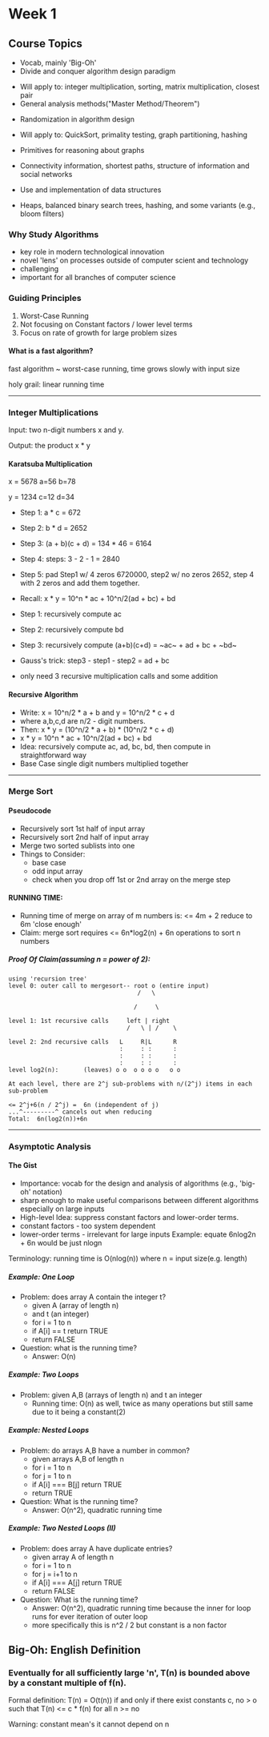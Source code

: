 # Week 1

## Course Topics
*  Vocab, mainly 'Big-Oh'
*  Divide and conquer algorithm design paradigm
  - Will apply to: integer multiplication, sorting, matrix multiplication, closest pair
  - General analysis methods("Master Method/Theorem")
*  Randomization in algorithm design
  - Will apply to: QuickSort, primality testing, graph partitioning, hashing
*  Primitives for reasoning about graphs
  - Connectivity information, shortest paths, structure of information and social networks
*  Use and implementation of data structures
  - Heaps, balanced binary search trees, hashing, and some variants (e.g., bloom filters)

### Why Study Algorithms
- key role in modern technological innovation
- novel 'lens' on processes outside of computer scient and technology
- challenging
- important for all branches of computer science

### Guiding Principles
1. Worst-Case Running
2. Not focusing on Constant factors / lower level terms
3. Focus on rate of growth for large problem sizes

#### What is a fast algorithm?
fast algorithm ~ worst-case running, time grows slowly with input size

holy grail: linear running time
___
### Integer Multiplications
Input: two n-digit numbers x and y.

Output: the product x * y

#### Karatsuba Multiplication
x = 5678     a=56  b=78

y = 1234     c=12  d=34
- Step 1: a * c = 672
- Step 2: b * d = 2652
- Step 3: (a + b)(c + d) = 134 * 46 = 6164
- Step 4: steps: 3 - 2 - 1 = 2840
- Step 5: pad Step1 w/ 4 zeros 6720000, step2 w/ no zeros 2652, step 4 with 2 zeros and add them together.

- Recall: x * y = 10^n * ac + 10^n/2(ad + bc) + bd
- Step 1: recursively compute ac
- Step 2: recursively compute bd
- Step 3: recursively compute (a+b)(c+d) = ~ac~ + ad + bc + ~bd~
- Gauss's trick: step3 - step1 - step2 = ad + bc
- only need 3 recursive multiplication calls and some addition

#### Recursive Algorithm
- Write: x = 10^n/2 * a + b  and y = 10^n/2 * c + d
-   where a,b,c,d are n/2 - digit numbers.
- Then: x * y = (10^n/2 * a + b) * (10^n/2 * c + d)
- x * y = 10^n * ac + 10^n/2(ad + bc) + bd
- Idea: recursively compute ac, ad, bc, bd, then compute in straightforward way
- Base Case single digit numbers multiplied together

___
### Merge Sort
#### Pseudocode
- Recursively sort 1st half of input array
- Recursively sort 2nd half of input array
- Merge two sorted sublists into one
- Things to Consider:
  *  base case
  *  odd input array
  *  check when you drop off 1st or 2nd array on the merge step

#### RUNNING TIME:
- Running time of merge on array of m numbers is: <= 4m + 2 reduce to 6m 'close enough'
- Claim: merge sort requires <= 6n*log2(n) + 6n operations to sort n numbers

##### Proof Of Claim(assuming n = power of 2):

```
using 'recursion tree'
level 0: outer call to mergesort-- root o (entire input)
                                    /   \

                                   /     \

level 1: 1st recursive calls     left | right
                                 /   \ | /    \

level 2: 2nd recursive calls   L     R|L      R
                               :     : :      :
                               :     : :      :
                               :     : :      :
level log2(n):       (leaves) o o  o o o o   o o

At each level, there are 2^j sub-problems with n/(2^j) items in each sub-problem

<= 2^j+6(n / 2^j) =  6n (independent of j)
...^---------^ cancels out when reducing
Total:  6n(log2(n))+6n
```

___
### Asymptotic Analysis
#### The Gist
- Importance: vocab for the design and analysis of algorithms (e.g., 'big-oh' notation)
- sharp enough to make useful comparisons between different algorithms especially on large inputs
- High-level Idea: suppress constant factors and lower-order terms.
- constant factors - too system dependent
- lower-order terms - irrelevant for large inputs
Example: equate 6nlog2n + 6n would be just nlogn

Terminology: running time is O(nlog(n)) where n = input size(e.g. length)

##### Example: One Loop
- Problem: does array A contain the integer t?
  *  given A (array of length n)
  *  and t (an integer)
  *  for i = 1 to n
  *  if A[i] == t return TRUE
  *  return FALSE
- Question: what is the running time?
  *  Answer: O(n)

##### Example: Two Loops
- Problem: given A,B (arrays of length n) and t an integer
  *  Running time: O(n) as well, twice as many operations but still same due to it being a constant(2)

##### Example: Nested Loops
- Problem: do arrays A,B have a number in common?
  * given arrays A,B of length n
  * for i = 1 to n
  *   for j = 1 to n
  * if A[i] === B[j] return TRUE
  * return TRUE
- Question: What is the running time?
  * Answer: O(n^2), quadratic running time

##### Example: Two Nested Loops (II)
- Problem: does array A have duplicate entries?
  * given array A of length n
  * for i = 1 to n
  * for j = i+1 to n
  * if A[i] === A[j] return TRUE
  * return FALSE
- Question: What is the running time?
  * Answer: O(n^2), quadratic running time because the inner for loop runs for ever iteration of outer loop
  * more specifically this is n^2 / 2  but constant is a non factor

## Big-Oh: English Definition
### Eventually for all sufficiently large 'n', T(n) is bounded above by a constant multiple of f(n).
Formal definition: T(n) = O(t(n)) if and only if there exist constants c, no > o such that T(n) <= c * f(n)
for all n >= no

Warning: constant mean's it cannot depend on n

